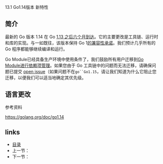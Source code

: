 13.1 Go1.14版本 新特性

## 简介 

最新的 Go 版本 1.14 在 Go [1.13 之后六个月到达](https://golang.org/doc/go1.13)。它的主要更改是工具链、运行时和库的实现。与一如既往，该版本保持 Go 1[的兼容性承诺](https://golang.org/doc/go1compat.html)。我们预计几乎所有的 Go 程序都能够继续编译和运行。

Go Module已经具备生产环境中使用条件了，我们鼓励所有用户迁移到[Go Module进行依赖项管理](https://github.com/guyan0319/golang_development_notes/blob/master/zh/1.10.md)。如果您由于 Go 工具链中的问题而无法迁移，请确保问题已提交 [open issue](https://golang.org/issue?q=is%3Aissue+is%3Aopen+label%3Amodules)（如果问题不在`go``Go1.15`，请让我们知道为什么它阻止您迁移，以便我们可以适当地确定其优先级。

## 语言更改





参考资料

<https://golang.org/doc/go1.14>

## links

- [目录](https://github.com/guyan0319/golang_development_notes/blob/master/zh/preface.md)
- 上一节：
- 下一节：

